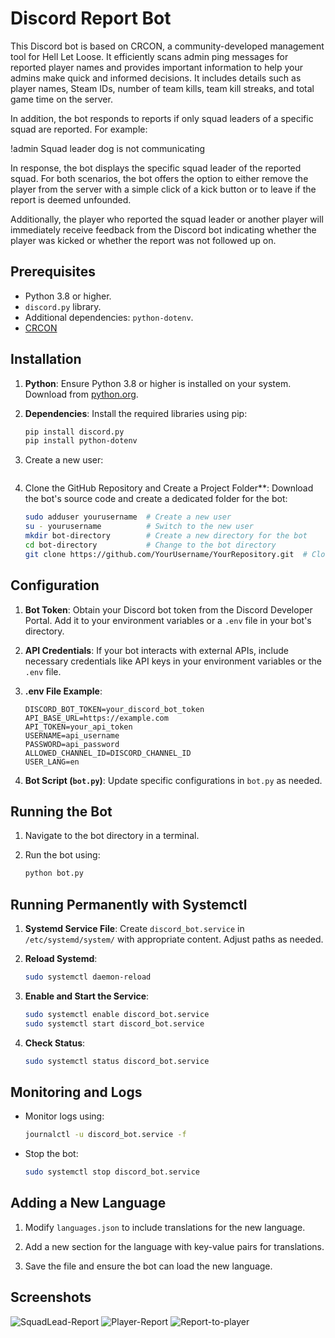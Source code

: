 # Discord Report Bot

This Discord bot is based on CRCON, a community-developed management tool for Hell Let Loose. It efficiently scans admin ping messages for reported player names and provides important information to help your admins make quick and informed decisions. It includes details such as player names, Steam IDs, number of team kills, team kill streaks, and total game time on the server.

In addition, the bot responds to reports if only squad leaders of a specific squad are reported. For example:

!admin Squad leader dog is not communicating

In response, the bot displays the specific squad leader of the reported squad. For both scenarios, the bot offers the option to either remove the player from the server with a simple click of a kick button or to leave if the report is deemed unfounded.

Additionally, the player who reported the squad leader or another player will immediately receive feedback from the Discord bot indicating whether the player was kicked or whether the report was not followed up on.

## Prerequisites

- Python 3.8 or higher.
- `discord.py` library.
- Additional dependencies: `python-dotenv`.
- [CRCON](https://github.com/MarechJ/hll_rcon_tool)

## Installation

1. **Python**: Ensure Python 3.8 or higher is installed on your system. Download from [python.org](https://www.python.org/downloads/).

2. **Dependencies**: Install the required libraries using pip:
   ```bash
   pip install discord.py
   pip install python-dotenv
   ```
3. Create a new user:
   ```su adduser yourusername
   ```
4. Clone the GitHub Repository and Create a Project Folder**: Download the bot's source code and create a dedicated folder for the bot:
   ```bash
   sudo adduser yourusername  # Create a new user
   su - yourusername          # Switch to the new user
   mkdir bot-directory        # Create a new directory for the bot
   cd bot-directory           # Change to the bot directory
   git clone https://github.com/YourUsername/YourRepository.git  # Clone the GitHub repository
   ```


## Configuration

1. **Bot Token**: Obtain your Discord bot token from the Discord Developer Portal. Add it to your environment variables or a `.env` file in your bot's directory.

2. **API Credentials**: If your bot interacts with external APIs, include necessary credentials like API keys in your environment variables or the `.env` file.

3. **.env File Example**:
   ```
   DISCORD_BOT_TOKEN=your_discord_bot_token
   API_BASE_URL=https://example.com
   API_TOKEN=your_api_token
   USERNAME=api_username
   PASSWORD=api_password
   ALLOWED_CHANNEL_ID=DISCORD_CHANNEL_ID
   USER_LANG=en
   ```

4. **Bot Script (`bot.py`)**: Update specific configurations in `bot.py` as needed.

## Running the Bot

1. Navigate to the bot directory in a terminal.

2. Run the bot using:
   ```bash
   python bot.py
   ```

## Running Permanently with Systemctl

1. **Systemd Service File**: Create `discord_bot.service` in `/etc/systemd/system/` with appropriate content. Adjust paths as needed.

2. **Reload Systemd**:
   ```bash
   sudo systemctl daemon-reload
   ```

3. **Enable and Start the Service**:
   ```bash
   sudo systemctl enable discord_bot.service
   sudo systemctl start discord_bot.service
   ```

4. **Check Status**:
   ```bash
   sudo systemctl status discord_bot.service
   ```

## Monitoring and Logs

- Monitor logs using:
  ```bash
  journalctl -u discord_bot.service -f
  ```

- Stop the bot:
  ```bash
  sudo systemctl stop discord_bot.service
  ```

## Adding a New Language

1. Modify `languages.json` to include translations for the new language.

2. Add a new section for the language with key-value pairs for translations.

3. Save the file and ensure the bot can load the new language.

## Screenshots

![SquadLead-Report](https://i.imgur.com/sdjWTMQ.jpg)
![Player-Report](https://i.imgur.com/SYFRJqT.jpeg)
![Report-to-player](https://i.imgur.com/XRQ6nKX.jpeg)
